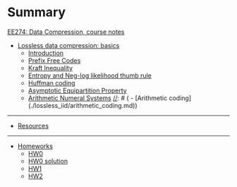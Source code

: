 # Summary
[EE274: Data Compression, course notes](./contents.md)

- [Lossless data compression: basics](./lossless_iid/coverpage.md)
    - [Introduction](./lossless_iid/intro.md)
    - [Prefix Free Codes](./lossless_iid/prefix_free_codes.md)
    - [Kraft Inequality](./lossless_iid/kraft_ineq_and_optimality.md)
    - [Entropy and Neg-log likelihood thumb rule](./lossless_iid/entropy.md)
    - [Huffman coding](./lossless_iid/huffman.md)
    - [Asymptotic Equipartition Property](./lossless_iid/aep.md)
    - [Arithmetic Numeral Systems](./lossless_iid/ans.md)
[//]: # (    - [Arithmetic coding]&#40;./lossless_iid/arithmetic_coding.md&#41;)

---
- [Resources](./resources.md)

---
- [Homeworks](./homeworks/coverpage.md)
    - [HW0](./homeworks/HW0.md)
    - [HW0 solution](./homeworks/HW0_sol.md)
    - [HW1](./homeworks/HW1.md)
    - [HW2](./homeworks/HW2.md)

[//]: # (    - [HW1 solution]&#40;./homeworks/HW1_sol.md&#41;)
